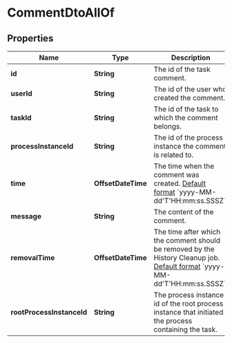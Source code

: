 

# CommentDtoAllOf


## Properties

Name | Type | Description | Notes
------------ | ------------- | ------------- | -------------
**id** | **String** | The id of the task comment. |  [optional]
**userId** | **String** | The id of the user who created the comment. |  [optional]
**taskId** | **String** | The id of the task to which the comment belongs. |  [optional]
**processInstanceId** | **String** | The id of the process instance the comment is related to. |  [optional]
**time** | **OffsetDateTime** | The time when the comment was created. [Default format]($(docsUrl)/reference/rest/overview/date-format/) &#x60;yyyy-MM-dd&#39;T&#39;HH:mm:ss.SSSZ&#x60;. |  [optional]
**message** | **String** | The content of the comment. |  [optional]
**removalTime** | **OffsetDateTime** | The time after which the comment should be removed by the History Cleanup job. [Default format]($(docsUrl)/reference/rest/overview/date-format/) &#x60;yyyy-MM-dd&#39;T&#39;HH:mm:ss.SSSZ&#x60;. |  [optional]
**rootProcessInstanceId** | **String** | The process instance id of the root process instance that initiated the process containing the task. |  [optional]



